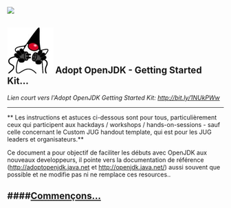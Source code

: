 [![](https://londonjavacommunity.files.wordpress.com/2009/11/bannerblog.jpg)](https://londonjavacommunity.wordpress.com/tag/london-java-community/)

![](cover_small.jpg) Adopt OpenJDK - Getting Started Kit... 
---

*Lien court vers l'Adopt OpenJDK Getting Started Kit: http://bit.ly/1NUkPWw*

---

** Les instructions et astuces ci-dessous sont pour tous, particulièrement ceux qui participent aux hackdays / workshops / hands-on-sessions - sauf celle concernant le Custom JUG handout template, qui est pour les JUG leaders et organisateurs.**

Ce document a pour objectif de faciliter les débuts avec OpenJDK aux nouveaux developpeurs, il pointe vers la documentation de référence (http://adoptopenjdk.java.net et http://openjdk.java.net/) aussi souvent que possible et ne modifie pas ni ne remplace ces resources..

####[Commençons...](http://neomatrix369.gitbooks.io/adoptopenjdk-getting-started-kit/content/fr/index.html)
---